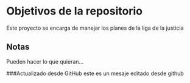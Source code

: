 # Objetivos de la repositorio

Este proyecto se encarga de manejar los planes de la liga de la justicia


## Notas
Pueden hacer lo que quieran...


###Actualizado desde GitHub
este es un mesaje editado desde github
